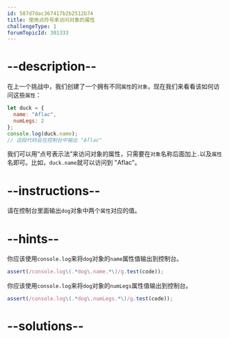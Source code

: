 ```yaml
---
id: 587d7dac367417b2b2512b74
title: 使用点符号来访问对象的属性
challengeType: 1
forumTopicId: 301333
---
```


# --description--

在上一个挑战中，我们创建了一个拥有不同`属性`的`对象`，现在我们来看看该如何访问这些`属性`：

```js
let duck = {
  name: "Aflac",
  numLegs: 2
};
console.log(duck.name);
// 这段代码会在控制台中输出 "Aflac"
```

我们可以用“点号表示法”来访问对象的属性，只需要在`对象`名称后面加上`.`以及`属性`名即可。比如，`duck.name`就可以访问到 "Aflac"。

# --instructions--

请在控制台里面输出`dog`对象中两个`属性`对应的值。

# --hints--

你应该使用`console.log`来将`dog`对象的`name`属性值输出到控制台。

```js
assert(/console.log\(.*dog\.name.*\)/g.test(code));
```

你应该使用`console.log`来将`dog`对象的`numLegs`属性值输出到控制台。

```js
assert(/console.log\(.*dog\.numLegs.*\)/g.test(code));
```

# --solutions--

